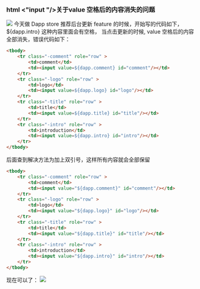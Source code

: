 ### html <"input "/>关于value 空格后的内容消失的问题
![](https://github.com/Lisanaaa/Nebulas-Learn/blob/master/image/html%E7%A9%BA%E6%A0%BC%E9%97%AE%E9%A2%981.jpeg)
今天做 Dapp store 推荐后台更新 feature 的时候，开始写的代码如下，${dapp.intro} 这种内容里面会有空格，
当点击更新的时候, value 空格后的内容全部消失，错误代码如下：
```html
<tbody>
    <tr class="-comment" role="row" >
        <td>comment</td>
        <td><input value=${dapp.comment} id="comment"/></td>
    </tr>
    <tr class="-logo" role="row" >
        <td>logo</td>
        <td><input value=${dapp.logo} id="logo"/></td>
    </tr>
    <tr class="-title" role="row" >
        <td>title</td>
        <td><input value=${dapp.title} id="title"/></td>
    </tr>
    <tr class="-intro" role="row" >
        <td>introduction</td>
        <td><input value=${dapp.intro} id="intro"/></td>
    </tr>
</tbody>
```

后面查到解决方法为加上双引号，这样所有内容就会全部保留

```html
<tbody>
    <tr class="-comment" role="row" >
        <td>comment</td>
        <td><input value="${dapp.comment}" id="comment"/></td>
    </tr>
    <tr class="-logo" role="row" >
        <td>logo</td>
        <td><input value="${dapp.logo}" id="logo"/></td>
    </tr>
    <tr class="-title" role="row" >
        <td>title</td>
        <td><input value="${dapp.title}" id="title"/></td>
    </tr>
    <tr class="-intro" role="row" >
        <td>introduction</td>
        <td><input value="${dapp.intro}" id="intro"/></td>
    </tr>
</tbody>
```
现在可以了：
![](https://github.com/Lisanaaa/Nebulas-Learn/blob/master/image/html%E7%A9%BA%E6%A0%BC%E9%97%AE%E9%A2%982.jpeg)


